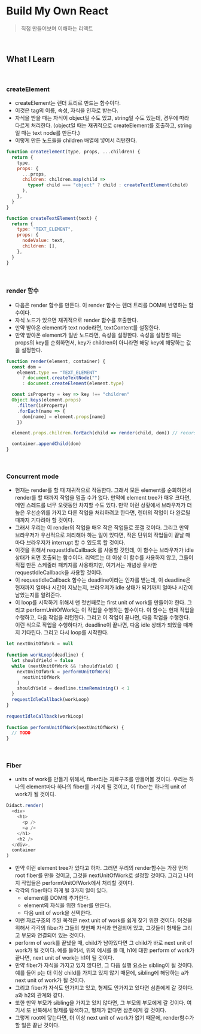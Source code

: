 # Build My Own React

> 직접 만들어보며 이해하는 리액트

<br>

## What I Learn

<br>

### createElement

- createElement는 렌더 트리르 만드는 함수이다.
- 이것은 tag의 이름, 속성, 자식을 인자로 받는다.
- 자식을 받을 때는 자식이 object일 수도 있고, string일 수도 있는데, 경우에 따라 다르게 처리한다. (object일 때는 재귀적으로 createElement를 호출하고, string일 때는 text node를 만든다.)
- 이렇게 만든 노드들을 children 배열에 넣어서 리턴한다.

```js
function createElement(type, props, ...children) {
  return {
    type,
    props: {
      ...props,
      children: children.map(child =>
        typeof child === "object" ? child : createTextElement(child)
      ),
    },
  }
}

function createTextElement(text) {
  return {
    type: "TEXT_ELEMENT",
    props: {
      nodeValue: text,
      children: [],
    },
  }
}
```

<br>

### render 함수

- 다음은 render 함수를 만든다. 이 render 함수는 렌더 트리를 DOM에 반영하는 함수이다.
- 자식 노드가 있으면 재귀적으로 render 함수를 호출한다.
- 만약 받아온 element가 text node라면, textContent를 설정한다.
- 만약 받아온 element가 일반 노드라면, 속성을 설정한다. 속성을 설정할 때는 props의 key를 순회하면서, key가 children이 아니라면 해당 key에 해당하는 값을 설정한다.

```js
function render(element, container) {
  const dom =
    element.type == "TEXT_ELEMENT"
      ? document.createTextNode("")
      : document.createElement(element.type)

  const isProperty = key => key !== "children"
  Object.keys(element.props)
    .filter(isProperty)
    .forEach(name => {
      dom[name] = element.props[name]
    })

  element.props.children.forEach(child => render(child, dom)) // recursive

  container.appendChild(dom)
}
```

<br>

### Concurrent mode

- 현재는 render를 할 때 재귀적으로 작동한다. 그래서 모든 element를 순회하면서 render를 할 때까지 작업을 멈출 수가 없다. 만약에 element tree가 매우 크다면, 메인 스레드를 너무 오랫동안 차지할 수도 있다. 만약 이런 상황에서 브라우저가 더 높은 우선순위를 가지고 다른 작업을 처리하려고 한다면, 렌더의 작업이 다 완료될 때까지 기다려야 할 것이다.
- 그래서 우리는 이 render의 작업을 매우 작은 작업들로 쪼갤 것이다. 그리고 만약 브라우저가 우선적으로 처리해야 하는 일이 있다면, 작은 단위의 작업들이 끝날 때마다 브라우저가 interrupt 할 수 있도록 할 것이다.
- 이것을 위해서 requestIdleCallback 를 사용할 것인데, 이 함수는 브라우저가 idle 상태가 되면 호출되는 함수이다. 리액트는 더 이상 이 함수를 사용하지 않고, 그들이 직접 만든 스케줄러 패키지를 사용하지만, 여기서는 개념상 유사한 requestIdleCallback을 사용할 것이다.
- 이 requestIdleCallback 함수는 deadline이라는 인자를 받는데, 이 deadline은 현재까지 얼마나 시간이 지났는지, 브라우저가 idle 상태가 되기까지 얼마나 시간이 남았는지를 알려준다.
- 이 loop를 시작하기 위해서 맨 첫번째로는 first unit of work를 만들어야 한다. 그리고 performUnitOfWork는 이 작업을 수행하는 함수이다. 이 함수는 현재 작업을 수행하고, 다음 작업을 리턴한다. 그리고 이 작업이 끝나면, 다음 작업을 수행한다. 이런 식으로 작업을 수행하다가, deadline이 끝나면, 다음 idle 상태가 되었을 때까지 기다린다. 그리고 다시 loop를 시작한다.

```js
let nextUnitOfWork = null
​
function workLoop(deadline) {
  let shouldYield = false
  while (nextUnitOfWork && !shouldYield) {
    nextUnitOfWork = performUnitOfWork(
      nextUnitOfWork
    )
    shouldYield = deadline.timeRemaining() < 1
  }
  requestIdleCallback(workLoop)
}
​
requestIdleCallback(workLoop)
​
function performUnitOfWork(nextUnitOfWork) {
  // TODO
}
```

<br>

### Fiber

- units of work를 만들기 위해서, fiber라는 자료구조를 만들어볼 것이다. 우리는 하나의 element마다 하나의 fiber를 가지게 될 것이고, 이 fiber는 하나의 unit of work가 될 것이다.

```js
Didact.render(
  <div>
    <h1>
      <p />
      <a />
    </h1>
    <h2 />
  </div>,
  container
)
```

- 만약 이런 element tree가 있다고 하자. 그러면 우리의 render함수는 가장 먼저 root fiber를 만들 것이고, 그것을 nextUnitOfWork로 설정할 것이다. 그리고 나머지 작업들은 performUnitOfWork에서 처리할 것이다.
- 각각의 fiber마다 하게 될 3가지 일이 있다.
  - element를 DOM에 추가한다.
  - element의 자식을 위한 fiber를 만든다.
  - 다음 unit of work을 선택한다.
- 이런 자료구조의 주된 목적은 next unit of work를 쉽게 찾기 위한 것이다. 이것을 위해서 각각의 fiber가 그들의 첫번째 자식과 연결되어 있고, 그것들이 형제들 그리고 부모와 연결되어 있는 것이다.
- perform of work를 끝냈을 때, child가 남아있다면 그 child가 바로 next unit of work가 될 것이다. 예를 들어서, 위의 예시를 볼 때, h1에 대한 perform of work가 끝나면, next unit of work는 h1이 될 것이다.
- 만약 fiber가 자식을 가지고 있지 않다면, 그 다음 실행 요소는 sibling이 될 것이다. 예를 들어 p는 더 이상 child를 가지고 있지 않기 때문에, sibling에 해당하는 a가 next unit of work가 될 것이다.
- 그리고 fiber가 자식도 안가지고 있고, 형제도 안가지고 있다면 삼촌에게 갈 것이다. a와 h2의 관계와 같다.
- 또한 만약 부모가 sibling을 가지고 있지 않다면, 그 부모의 부모에게 갈 것이다. 여기서 또 반복해서 형제를 탐색하고, 형제가 없다면 삼촌에게 갈 것이다.
- 그렇게 root에 닿는다면, 더 이상 next unit of work가 없기 때문에, render함수가 할 일은 끝난 것이다.
